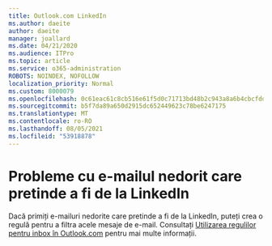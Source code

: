 ```yaml
---
title: Outlook.com LinkedIn
ms.author: daeite
author: daeite
manager: joallard
ms.date: 04/21/2020
ms.audience: ITPro
ms.topic: article
ms.service: o365-administration
ROBOTS: NOINDEX, NOFOLLOW
localization_priority: Normal
ms.custom: 8000079
ms.openlocfilehash: 0c61eac61c8cb516e61f5d0c71713bd48b2c943a8a6b4cbcfddafb81016b4780
ms.sourcegitcommit: b5f7da89a650d2915dc652449623c78be6247175
ms.translationtype: MT
ms.contentlocale: ro-RO
ms.lasthandoff: 08/05/2021
ms.locfileid: "53918878"
---
```

# <a name="issues-with-junk-email-claiming-to-be-from-linkedin"></a>Probleme cu e-mailul nedorit care pretinde a fi de la LinkedIn

Dacă primiți e-mailuri nedorite care pretinde a fi de la LinkedIn, puteți crea o regulă pentru a filtra acele mesaje de e-mail.
Consultați [Utilizarea regulilor pentru inbox în Outlook.com](https://aka.ms/OutlookComInboxRules) pentru mai multe informații.


